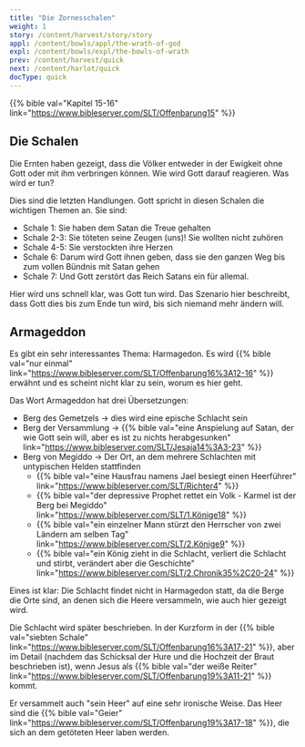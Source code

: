 ```yaml
---
title: "Die Zornesschalen"
weight: 1
story: /content/harvest/story/story
appl: /content/bowls/appl/the-wrath-of-god
expl: /content/bowls/expl/the-bowls-of-wrath
prev: /content/harvest/quick
next: /content/harlot/quick
docType: quick
---
```



{{% bible val="Kapitel 15-16" link="https://www.bibleserver.com/SLT/Offenbarung15" %}}

## Die Schalen

Die Ernten haben gezeigt, dass die Völker entweder in der Ewigkeit ohne Gott oder mit ihm verbringen können. Wie wird Gott darauf reagieren. Was wird er tun?

Dies sind die letzten Handlungen. Gott spricht in diesen Schalen die wichtigen Themen an. Sie sind:
- Schale 1: Sie haben dem Satan die Treue gehalten
- Schale 2-3: Sie töteten seine Zeugen (uns)! Sie wollten nicht zuhören
- Schale 4-5: Sie verstockten ihre Herzen
- Schale 6: Darum wird Gott ihnen geben, dass sie den ganzen Weg bis zum vollen Bündnis mit Satan gehen
- Schale 7: Und Gott zerstört das Reich Satans ein für allemal.

Hier wird uns schnell klar, was Gott tun wird. Das Szenario hier beschreibt, dass Gott dies bis zum Ende tun wird, bis sich niemand mehr ändern will.

## Armageddon

Es gibt ein sehr interessantes Thema: Harmagedon. Es wird {{% bible val="nur einmal" link="https://www.bibleserver.com/SLT/Offenbarung16%3A12-16" %}} erwähnt und es scheint nicht klar zu sein, worum es hier geht.

Das Wort Armageddon hat drei Übersetzungen:
- Berg des Gemetzels -> dies wird eine epische Schlacht sein
- Berg der Versammlung -> {{% bible val="eine Anspielung auf Satan, der wie Gott sein will, aber es ist zu nichts herabgesunken" link="https://www.bibleserver.com/SLT/Jesaja14%3A3-23" %}}
- Berg von Megiddo -> Der Ort, an dem mehrere Schlachten mit untypischen Helden stattfinden
    - {{% bible val="eine Hausfrau namens Jael besiegt einen Heerführer" link="https://www.bibleserver.com/SLT/Richter4" %}}
    - {{% bible val="der depressive Prophet rettet ein Volk - Karmel ist der Berg bei Megiddo" link="https://www.bibleserver.com/SLT/1.Könige18" %}}
    - {{% bible val="ein einzelner Mann stürzt den Herrscher von zwei Ländern am selben Tag" link="https://www.bibleserver.com/SLT/2.Könige9" %}}
    - {{% bible val="ein König zieht in die Schlacht, verliert die Schlacht und stirbt, verändert aber die Geschichte" link="https://www.bibleserver.com/SLT/2.Chronik35%2C20-24" %}}
    
Eines ist klar: Die Schlacht findet nicht in Harmagedon statt, da die Berge die Orte sind, an denen sich die Heere versammeln, wie auch hier gezeigt wird.

Die Schlacht wird später beschrieben. In der Kurzform in der {{% bible val="siebten Schale" link="https://www.bibleserver.com/SLT/Offenbarung16%3A17-21" %}}, aber im Detail (nachdem das Schicksal der Hure und die Hochzeit der Braut beschrieben ist), wenn Jesus als {{% bible val="der weiße Reiter" link="https://www.bibleserver.com/SLT/Offenbarung19%3A11-21" %}} kommt. 

Er versammelt auch "sein Heer" auf eine sehr ironische Weise. Das Heer sind die {{% bible val="Geier" link="https://www.bibleserver.com/SLT/Offenbarung19%3A17-18" %}}, die sich an dem getöteten Heer laben werden. 